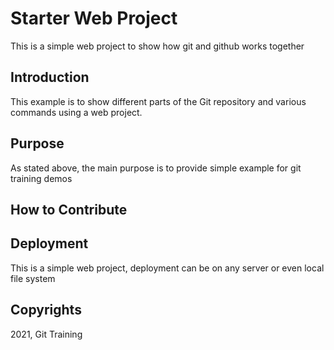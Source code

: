 # Starter Web Project

This is a simple web project to show how git and github works together
## Introduction
This example is to show different parts of the Git repository and various commands using a web project.
## Purpose
As stated above, the main purpose is to provide simple example for git training demos
## How to Contribute

## Deployment
This is a simple web project, deployment can be on any server or even local file system

## Copyrights
2021, Git Training

